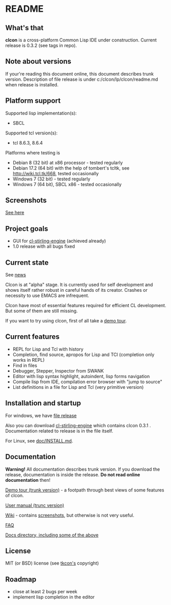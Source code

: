 # README #

## What's that
**clcon** is a cross-platform Common Lisp IDE under construction. Current release is 0.3.2 (see tags in repo). 

## Note about versions
If your're reading this document online, this document describes trunk version. 
Description of file release is under c:/clcon/lp/clcon/readme.md when release is installed.

## Platform support
Supported lisp implementation(s):

- SBCL

Supported tcl version(s):

- tcl 8.6.3, 8.6.4

Platforms where testing is 

- Debian 8 (32 bit) at x86 processor - tested regularly
- Debian 17.2 (64 bit) with the help of tombert's tcltk, see http://wiki.tcl.tk/668, tested occasionally
- Windows 7 (32 bit) - tested regularly
- Windows 7 (64 bit), SBCL x86 - tested occasionally

## Screenshots
[See here](https://bitbucket.org/budden/clcon/wiki/Screenshots)

## Project goals
- GUI for [cl-stirling-engine](https://bitbucket.org/budden/cl-stirling-engine) (achieved already)
- 1.0 release with all bugs fixed

## Current state
See [news](doc/NEWS.md)

Clcon is at "alpha" stage. It is currently used for self development and shows itself rather robust in careful hands of its creator. Crashes or necessity to use EMACS are infrequent.

Clcon have most of essential features required for efficient CL development. 
But some of them are still missing. 

If you want to try using clcon, first of all take a [demo tour](doc/demo-tour.md).

## Current features
- REPL for Lisp and Tcl with history
- Completion, find source, apropos for Lisp and TCl (completion only works in REPL)
- Find in files
- Debugger, Stepper, Inspector from SWANK 
- Editor with lisp syntax highlight, autoindent, lisp forms navigation
- Compile lisp from IDE, compilation error browser with "jump to source"
- List definitions in a file for Lisp and Tcl (very primitive version)

## Installation and startup
For windows, we have [file release](https://bitbucket.org/budden/clcon/downloads/clcon-0.3.2.zip)

Also you can download 
[cl-stirling-engine](https://bitbucket.org/budden/cl-stirling-engine/downloads/cl-stirling-engine-at-clcon-0.3.1.zip) which
contains clcon 0.3.1 . Documentation related to release is in the file itself. 

For Linux, see [doc/INSTALL.md](doc/INSTALL.md).

## Documentation
**Warning!** All documentation describes trunk version. If you download the release, 
documentation is inside the release. **Do not read online documentation** then!

[Demo tour (trunk version)](doc/demo-tour.md) - a footpath through best views of some features of clcon.

[User manual (trunc version)](doc/user-manual.md) 

[Wiki](https://bitbucket.org/budden/clcon/wiki/) - contains [screenshots](https://bitbucket.org/budden/clcon/wiki/Screenshots), but otherwise is not very useful.  

[FAQ](https://bitbucket.org/budden/clcon/src/default/doc/FAQ.md)

[Docs directory, including some of the above](https://bitbucket.org/budden/clcon/src/default/doc/)

## License
MIT (or BSD) license (see [tkcon's](http://tkcon.sourceforge.net/) copyright)

## Roadmap
- close at least 2 bugs per week
- implement lisp completion in the editor